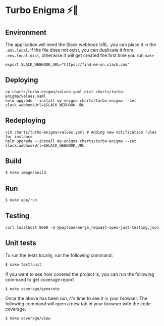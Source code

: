 Turbo Enigma ⚡️🔋
=================

Environment
-----------

The application will need the Slack webhook URL. you can place it in the `.env.local`. 
if the file does not exist, you can duplicate it from `.env.local.dist`, otherwise it will get created the first time you run `make` 
```
export SLACK_WEBHOOK_URL="https://find-me-on.slack.com"
```

Deploying
---------

```
cp charts/turbo-enigma/values.yaml.dist charts/turbo-enigma/values.yaml
helm upgrade --install my-enigma charts/turbo-enigma --set slack.webhookUrl=$SLACK_WEBHOOK_URL
```

Redeploying
---------

```
vim charts/turbo-enigma/values.yaml # Adding new notification rules for instance
helm upgrade --install my-enigma charts/turbo-enigma --set slack.webhookUrl=$SLACK_WEBHOOK_URL
```

Build
-----

```sh
$ make image/build
```

Run
---

```sh
$ make app/run
```

Testing
-------

```
curl localhost:8000 -d @payload/merge_request-open-just-testing.json
```

Unit tests
----------

To run the tests locally, run the following command:

```sh
$ make test/unit
```

If you want to see how covered the project is, you can run the following command to get coverage report
```sh
$ make coverage/generate
```

Once the above has been run, it's time to see it in your browser. The following command will open a new tab in your browser with the code coverage.

```sh
$ make coverage/view
```
